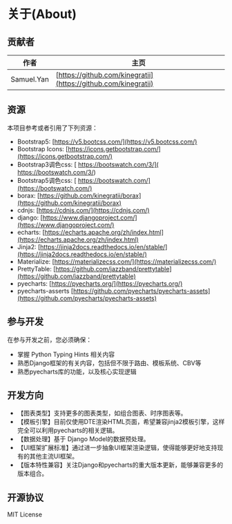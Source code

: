 # 关于(About)

## 贡献者

| 作者 | 主页 |
| ---- | ---- |
| Samuel.Yan |  [https://github.com/kinegratii](https://github.com/kinegratii) |

## 资源

本项目参考或者引用了下列资源：

- Bootstrap5: [https://v5.bootcss.com/](https://v5.bootcss.com/)
- Bootstrap Icons: [https://icons.getbootstrap.com/](https://icons.getbootstrap.com/)
- Bootstrap3调色css: [ https://bootswatch.com/3/]( https://bootswatch.com/3/)
- Bootstrap5调色css: [ https://bootswatch.com/](https://bootswatch.com/)
- borax: [https://github.com/kinegratii/borax](https://github.com/kinegratii/borax)
- cdnjs: [https://cdnjs.com/](https://cdnjs.com/)
- django: [https://www.djangoproject.com/](https://www.djangoproject.com/)
- echarts: [https://echarts.apache.org/zh/index.html](https://echarts.apache.org/zh/index.html)
- Jinja2: [https://jinja2docs.readthedocs.io/en/stable/](https://jinja2docs.readthedocs.io/en/stable/)
- Materialize: [https://materializecss.com/](https://materializecss.com/)
- PrettyTable: [https://github.com/jazzband/prettytable](https://github.com/jazzband/prettytable)
- pyecharts: [https://pyecharts.org/](https://pyecharts.org/)
- pyecharts-asserts [https://github.com/pyecharts/pyecharts-assets](https://github.com/pyecharts/pyecharts-assets)


## 参与开发

在参与开发之前，您必须确保：

- 掌握 Python Typing Hints 相关内容
- 熟悉Django框架的有关内容，包括但不限于路由、模板系统、CBV等
- 熟悉pyecharts库的功能，以及核心实现逻辑

## 开发方向

- 【图表类型】支持更多的图表类型，如组合图表、时序图表等。
- 【模板引擎】目前仅使用DTE渲染HTML页面，希望兼容jinja2模板引擎，这样完全可以利用pyecharts的相关逻辑。
- 【数据处理】基于 Django Model的数据预处理。
- 【UI框架扩展标准】通过进一步抽象UI框架渲染逻辑，使得能够更好地支持现有的其他主流UI框架。
- 【版本特性兼容】关注Django和pyecharts的重大版本更新，能够兼容更多的版本组合。

## 开源协议

MIT License

